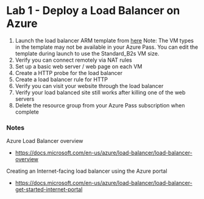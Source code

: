 # Lab 1 - Deploy a Load Balancer on Azure

1. Launch the load balancer ARM template from [here](https://github.com/AzureInterface/quickstart/tree/master/azure-load-balancer) Note: The VM types in the template may not be available in your Azure Pass. You can edit the template during launch to use the Standard_B2s VM size.
2. Verify you can connect remotely via NAT rules
3. Set up a basic web server / web page on each VM
4. Create a HTTP probe for the load balancer
5. Create a load balancer rule for HTTP
6. Verify you can visit your website through the load balancer
7. Verify your load balanced site still works after killing one of the web servers
8. Delete the resource group from your Azure Pass subscription when complete

### Notes

Azure Load Balancer overview
* https://docs.microsoft.com/en-us/azure/load-balancer/load-balancer-overview

Creating an Internet-facing load balancer using the Azure portal
* https://docs.microsoft.com/en-us/azure/load-balancer/load-balancer-get-started-internet-portal
